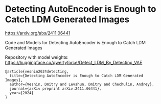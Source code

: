 # Detecting AutoEncoder is Enough to Catch LDM Generated Images
https://arxiv.org/abs/2411.06441
  
Code and Models for Detecting AutoEncoder is Enough to Catch LDM Generated Images

Repository with model weights: https://huggingface.co/qwertyforce/Detect_LDM_By_Detecting_VAE



```
@article{vesnin2024detecting,
  title={Detecting AutoEncoder is Enough to Catch LDM Generated Images},
  author={Vesnin, Dmitry and Levshun, Dmitry and Chechulin, Andrey},
  journal={arXiv preprint arXiv:2411.06441},
  year={2024}
}
```
